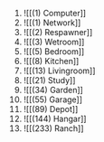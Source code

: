 1. ![[(1) Computer]]
2. ![[(1) Network]]
3. ![[(2) Respawner]]
4. ![[(3) Wetroom]]
5. ![[(5) Bedroom]]
6. ![[(8) Kitchen]]
7. ![[(13) Livingroom]]
8. ![[(21) Study]]
9. ![[(34) Garden]]
10. ![[(55) Garage]]
11. ![[(89) Depot]]
12. ![[(144) Hangar]]
13. ![[(233) Ranch]]